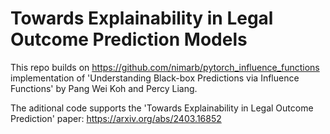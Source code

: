# Towards Explainability in Legal Outcome Prediction Models

This repo builds on https://github.com/nimarb/pytorch_influence_functions implementation of 'Understanding Black-box Predictions via Influence Functions' by Pang Wei Koh and Percy Liang.

The aditional code supports the 'Towards Explainability in Legal Outcome Prediction' paper:
https://arxiv.org/abs/2403.16852